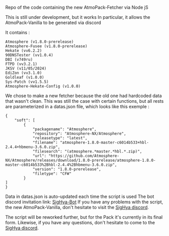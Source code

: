Repo of the code containing the new AtmoPack-Fetcher via Node jS

This is still under development, but it works
In particular, it allows the AtmoPack-Vanilla to be generated via discord

It contains : 
```
Atmosphere (v1.8.0-prerelease)
Atmosphere-Fusee (v1.8.0-prerelease)
Hekate (vv6.2.2)
90DNSTester (vv1.0.4)
DBI (v749ru)
FTPD (vv3.2.1)
JKSV (v11/05/2024)
EdiZon (vv3.1.0)
Goldleaf (v1.0.0)
Sys-Patch (vv1.5.5)
Atmosphere-Hekate-Config (v1.0.0)
```

We chose to make a new fetcher because the old one had hardcoded data that wasn't clean. This was still the case with certain functions, but all rests are parameterized in a datas.json file, which looks like this exemple :
```
{
    "soft": [
        {
            "packagename": "Atmosphere",
            "repository": "Atmosphere-NX/Atmosphere",
            "releasetype": "latest",
            "filename": "atmosphere-1.8.0-master-c6014b533+hbl-2.4.4+hbmenu-3.6.0.zip",
            "filesearch": "(atmosphere.*master.*hbl.*.zip)",
            "url": "https://github.com/Atmosphere-NX/Atmosphere/releases/download/1.8.0-prerelease/atmosphere-1.8.0-master-c6014b533%2Bhbl-2.4.4%2Bhbmenu-3.6.0.zip",
            "version": "1.8.0-prerelease",
            "filetype": "CFW"
        }
]
}
```
Data in datas.json is auto-updated each time the script is used
The bot discord invitation link: [SigHya-Bot](https://discord.com/oauth2/authorize?client_id=1068239963260452885&permissions=8&scope=bot%20applications.commands)
If you have any problems with the script, the new AtmoPack-Vanilla, don't hesitate to visit the [SigHya discord](https://discord.sighya.fr).

The script will be reworked further, but for the Pack it's currently in its final form.
Likewise, if you have any questions, don't hesitate to come to the [SigHya discord](https://discord.sighya.fr).
